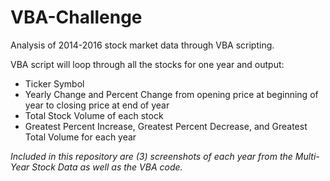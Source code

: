 # VBA-Challenge

Analysis of 2014-2016 stock market data through VBA scripting.

VBA script will loop through all the stocks for one year and output:

  * Ticker Symbol
  * Yearly Change and Percent Change from opening price at beginning of year to closing price at end of year
  * Total Stock Volume of each stock
  * Greatest Percent Increase, Greatest Percent Decrease, and Greatest Total Volume for each year
  
*Included in this repository are (3) screenshots of each year from the Multi-Year Stock Data as well as the VBA code.*
  

